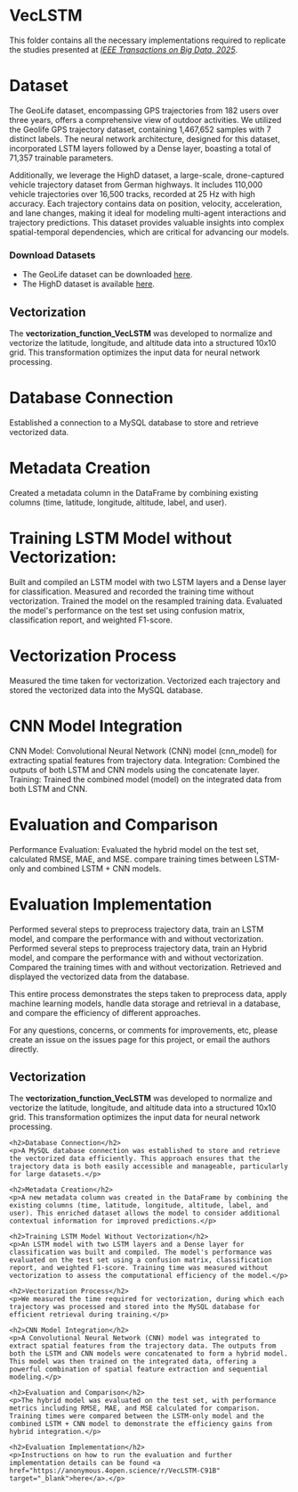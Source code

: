 # VecLSTM
<p>This folder contains all the necessary implementations required to replicate the studies presented at <a href="https://www.computer.org/digital-library/journals/bd/cfp-ieee-transactions-on-big-data" target="_blank"><em>IEEE Transactions on Big Data, 2025</em></a>. 

# Dataset
The GeoLife dataset, encompassing GPS trajectories from 182 users over three years, offers a comprehensive view of outdoor activities. We utilized the Geolife GPS trajectory dataset, containing 1,467,652 samples with 7 distinct labels. The neural network architecture, designed for this dataset, incorporated LSTM layers followed by a Dense layer, boasting a total of 71,357 trainable parameters.

Additionally, we leverage the HighD dataset, a large-scale, drone-captured vehicle trajectory dataset from German highways. It includes 110,000 vehicle trajectories over 16,500 tracks, recorded at 25 Hz with high accuracy. Each trajectory contains data on position, velocity, acceleration, and lane changes, making it ideal for modeling multi-agent interactions and trajectory predictions. This dataset provides valuable insights into complex spatial-temporal dependencies, which are critical for advancing our models.


<h3>Download Datasets</h3>
    <ul>
        <li>The GeoLife dataset can be downloaded <a href="https://www.microsoft.com/en-us/download/details.aspx?id=52367" target="_blank">here</a>.</li>
        <li>The HighD dataset is available <a href="https://levelxdata.com/highd-dataset/" target="_blank">here</a>.</li>
    </ul>
    
<h2>Vectorization</h2>
    <p>The <strong>vectorization_function_VecLSTM</strong> was developed to normalize and vectorize the latitude, longitude, and altitude data into a structured 10x10 grid. This transformation optimizes the input data for neural network processing.</p>
    
# Database Connection
Established a connection to a MySQL database to store and retrieve vectorized data.

# Metadata Creation
Created a metadata column in the DataFrame by combining existing columns (time, latitude, longitude, altitude, label, and user).

# Training LSTM Model without Vectorization:

Built and compiled an LSTM model with two LSTM layers and a Dense layer for classification.
Measured and recorded the training time without vectorization.
Trained the model on the resampled training data.
Evaluated the model's performance on the test set using confusion matrix, classification report, and weighted F1-score.

# Vectorization Process
Measured the time taken for vectorization.
Vectorized each trajectory and stored the vectorized data into the MySQL database.

# CNN Model Integration
CNN Model: Convolutional Neural Network (CNN) model (cnn_model) for extracting spatial features from trajectory data.
Integration: Combined the outputs of both LSTM and CNN models using the concatenate layer.
Training: Trained the combined model (model) on the integrated data from both LSTM and CNN.

# Evaluation and Comparison
Performance Evaluation: Evaluated the hybrid model on the test set, calculated RMSE, MAE, and MSE.
compare training times between LSTM-only and combined LSTM + CNN models.

# Evaluation Implementation

 Performed several steps to preprocess trajectory data, train an LSTM model, and compare the performance with and without vectorization.
 Performed several steps to preprocess trajectory data, train an Hybrid model, and compare the performance with and without vectorization.
 Compared the training times with and without vectorization.
 Retrieved and displayed the vectorized data from the database.

 This entire process demonstrates the steps taken to preprocess data, apply machine learning models, handle data storage and retrieval in a database, and compare the efficiency of different approaches.

For any questions, concerns, or comments for improvements, etc, please create an issue on the issues page for this project, or email the authors directly.

 <h2>Vectorization</h2>
    <p>The <strong>vectorization_function_VecLSTM</strong> was developed to normalize and vectorize the latitude, longitude, and altitude data into a structured 10x10 grid. This transformation optimizes the input data for neural network processing.</p>

    <h2>Database Connection</h2>
    <p>A MySQL database connection was established to store and retrieve the vectorized data efficiently. This approach ensures that the trajectory data is both easily accessible and manageable, particularly for large datasets.</p>

    <h2>Metadata Creation</h2>
    <p>A new metadata column was created in the DataFrame by combining the existing columns (time, latitude, longitude, altitude, label, and user). This enriched dataset allows the model to consider additional contextual information for improved predictions.</p>

    <h2>Training LSTM Model Without Vectorization</h2>
    <p>An LSTM model with two LSTM layers and a Dense layer for classification was built and compiled. The model's performance was evaluated on the test set using a confusion matrix, classification report, and weighted F1-score. Training time was measured without vectorization to assess the computational efficiency of the model.</p>

    <h2>Vectorization Process</h2>
    <p>We measured the time required for vectorization, during which each trajectory was processed and stored into the MySQL database for efficient retrieval during training.</p>

    <h2>CNN Model Integration</h2>
    <p>A Convolutional Neural Network (CNN) model was integrated to extract spatial features from the trajectory data. The outputs from both the LSTM and CNN models were concatenated to form a hybrid model. This model was then trained on the integrated data, offering a powerful combination of spatial feature extraction and sequential modeling.</p>

    <h2>Evaluation and Comparison</h2>
    <p>The hybrid model was evaluated on the test set, with performance metrics including RMSE, MAE, and MSE calculated for comparison. Training times were compared between the LSTM-only model and the combined LSTM + CNN model to demonstrate the efficiency gains from hybrid integration.</p>

    <h2>Evaluation Implementation</h2>
    <p>Instructions on how to run the evaluation and further implementation details can be found <a href="https://anonymous.4open.science/r/VecLSTM-C91B" target="_blank">here</a>.</p>
